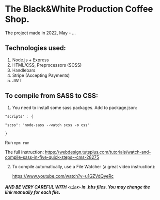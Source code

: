 # The Black&White Production Coffee Shop.
The project made in 2022, May - ...

## Technologies used:

1) Node.js + Express
2) HTML/CSS, Preprocessors (SCSS)
3) Handlebars
4) Stripe (Accepting Payments)
5) JWT

## To compile from SASS to CSS:

1) You need to install some sass packages. 
Add to package.json:

`"scripts" : {`

`"scss": "node-sass --watch scss -o css"`

`}`

Run `npm run`

The full instruction: https://webdesign.tutsplus.com/tutorials/watch-and-compile-sass-in-five-quick-steps--cms-28275

2. To compile automatically, use a File Watcher (a great video instruction): 

    https://www.youtube.com/watch?v=u1GZVdQyeRc

##### AND BE VERY CAREFUL WITH `<link>` in .hbs files. You may change the link manually for each file.
